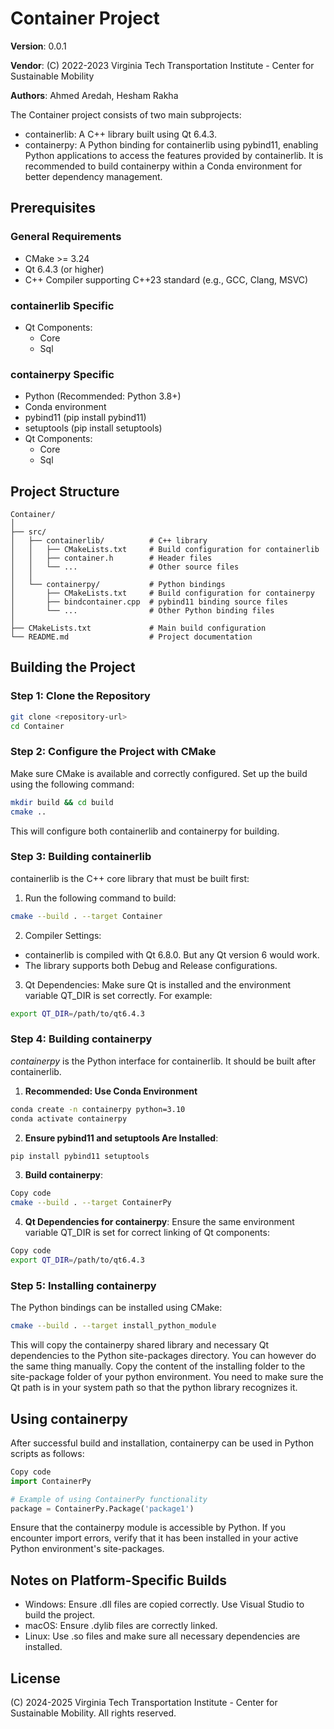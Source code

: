 # Container Project
**Version**: 0.0.1

**Vendor**: (C) 2022-2023 Virginia Tech Transportation Institute - Center for Sustainable Mobility

**Authors**: Ahmed Aredah, Hesham Rakha

The Container project consists of two main subprojects:

 - containerlib: A C++ library built using Qt 6.4.3.
 - containerpy: A Python binding for containerlib using pybind11, enabling Python applications to access the features provided by containerlib. It is recommended to build containerpy within a Conda environment for better dependency management.

## Prerequisites
### General Requirements
 - CMake >= 3.24
 - Qt 6.4.3 (or higher)
 - C++ Compiler supporting C++23 standard (e.g., GCC, Clang, MSVC)

### containerlib Specific
 - Qt Components:
   - Core
   - Sql
   
### containerpy Specific
 - Python (Recommended: Python 3.8+)
 - Conda environment
 - pybind11 (pip install pybind11)
 - setuptools (pip install setuptools)
 - Qt Components:
   - Core
   - Sql

## Project Structure
```plaintext
Container/
│
├── src/
│   ├── containerlib/          # C++ library
│   │   ├── CMakeLists.txt     # Build configuration for containerlib
│   │   ├── container.h        # Header files
│   │   └── ...                # Other source files
│   │
│   └── containerpy/           # Python bindings
│       ├── CMakeLists.txt     # Build configuration for containerpy
│       ├── bindcontainer.cpp  # pybind11 binding source files
│       └── ...                # Other Python binding files
│
├── CMakeLists.txt             # Main build configuration
└── README.md                  # Project documentation
```

## Building the Project
### Step 1: Clone the Repository
```bash
git clone <repository-url>
cd Container
```
### Step 2: Configure the Project with CMake
Make sure CMake is available and correctly configured. Set up the build using the following command:

```bash
mkdir build && cd build
cmake ..
```
This will configure both containerlib and containerpy for building.

### Step 3: Building containerlib
containerlib is the C++ core library that must be built first:

 1. Run the following command to build:

```bash
cmake --build . --target Container
```

 2. Compiler Settings:
 - containerlib is compiled with Qt 6.8.0. But any Qt version 6 would work.
 - The library supports both Debug and Release configurations.

 3. Qt Dependencies: Make sure Qt is installed and the environment variable QT_DIR is set correctly. For example:

```bash
export QT_DIR=/path/to/qt6.4.3
```

### Step 4: Building containerpy
*containerpy* is the Python interface for containerlib. It should be built after containerlib.

 1. **Recommended: Use Conda Environment**

```bash
conda create -n containerpy python=3.10
conda activate containerpy
```

 2. **Ensure pybind11 and setuptools Are Installed**:

```bash
pip install pybind11 setuptools
```

 3. **Build containerpy**:

```bash
Copy code
cmake --build . --target ContainerPy
```
4. **Qt Dependencies for containerpy**: Ensure the same environment variable QT_DIR is set for correct linking of Qt components:

```bash
Copy code
export QT_DIR=/path/to/qt6.4.3
```

### Step 5: Installing containerpy
The Python bindings can be installed using CMake:

```bash
cmake --build . --target install_python_module
```
This will copy the containerpy shared library and necessary Qt dependencies to the Python site-packages directory. You can however do the same thing manually. Copy the content of the installing folder to the site-package folder of your python environment. You need to make sure the Qt path is in your system path so that the python library recognizes it.

## Using containerpy
After successful build and installation, containerpy can be used in Python scripts as follows:

```python
Copy code
import ContainerPy

# Example of using ContainerPy functionality
package = ContainerPy.Package('package1')
```

Ensure that the containerpy module is accessible by Python. If you encounter import errors, verify that it has been installed in your active Python environment's site-packages.

## Notes on Platform-Specific Builds
 - Windows: Ensure .dll files are copied correctly. Use Visual Studio to build the project.
 - macOS: Ensure .dylib files are correctly linked.
 - Linux: Use .so files and make sure all necessary dependencies are installed.

## License
(C) 2024-2025 Virginia Tech Transportation Institute - Center for Sustainable Mobility. All rights reserved.
